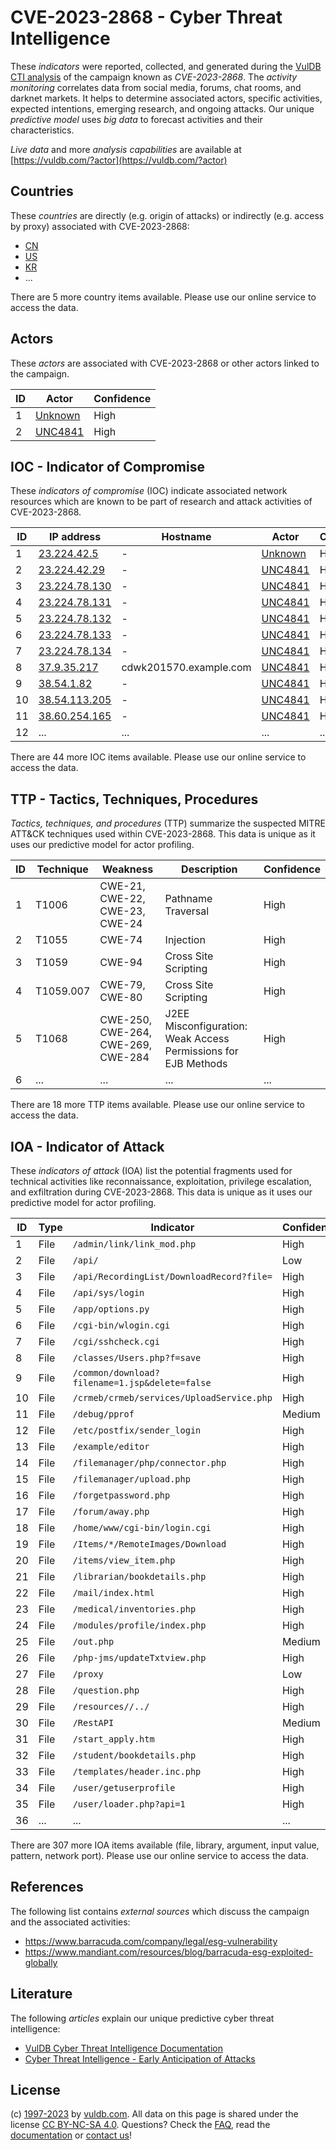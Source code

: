 # CVE-2023-2868 - Cyber Threat Intelligence

These _indicators_ were reported, collected, and generated during the [VulDB CTI analysis](https://vuldb.com/?kb.cti) of the campaign known as _CVE-2023-2868_. The _activity monitoring_ correlates data from social media, forums, chat rooms, and darknet markets. It helps to determine associated actors, specific activities, expected intentions, emerging research, and ongoing attacks. Our unique _predictive model_ uses _big data_ to forecast activities and their characteristics.

_Live data_ and more _analysis capabilities_ are available at [https://vuldb.com/?actor](https://vuldb.com/?actor)

## Countries

These _countries_ are directly (e.g. origin of attacks) or indirectly (e.g. access by proxy) associated with CVE-2023-2868:

* [CN](https://vuldb.com/?country.cn)
* [US](https://vuldb.com/?country.us)
* [KR](https://vuldb.com/?country.kr)
* ...

There are 5 more country items available. Please use our online service to access the data.

## Actors

These _actors_ are associated with CVE-2023-2868 or other actors linked to the campaign.

ID | Actor | Confidence
-- | ----- | ----------
1 | [Unknown](https://vuldb.com/?actor.unknown) | High
2 | [UNC4841](https://vuldb.com/?actor.unc4841) | High

## IOC - Indicator of Compromise

These _indicators of compromise_ (IOC) indicate associated network resources which are known to be part of research and attack activities of CVE-2023-2868.

ID | IP address | Hostname | Actor | Confidence
-- | ---------- | -------- | ----- | ----------
1 | [23.224.42.5](https://vuldb.com/?ip.23.224.42.5) | - | [Unknown](https://vuldb.com/?actor.unknown) | High
2 | [23.224.42.29](https://vuldb.com/?ip.23.224.42.29) | - | [UNC4841](https://vuldb.com/?actor.unc4841) | High
3 | [23.224.78.130](https://vuldb.com/?ip.23.224.78.130) | - | [UNC4841](https://vuldb.com/?actor.unc4841) | High
4 | [23.224.78.131](https://vuldb.com/?ip.23.224.78.131) | - | [UNC4841](https://vuldb.com/?actor.unc4841) | High
5 | [23.224.78.132](https://vuldb.com/?ip.23.224.78.132) | - | [UNC4841](https://vuldb.com/?actor.unc4841) | High
6 | [23.224.78.133](https://vuldb.com/?ip.23.224.78.133) | - | [UNC4841](https://vuldb.com/?actor.unc4841) | High
7 | [23.224.78.134](https://vuldb.com/?ip.23.224.78.134) | - | [UNC4841](https://vuldb.com/?actor.unc4841) | High
8 | [37.9.35.217](https://vuldb.com/?ip.37.9.35.217) | cdwk201570.example.com | [UNC4841](https://vuldb.com/?actor.unc4841) | High
9 | [38.54.1.82](https://vuldb.com/?ip.38.54.1.82) | - | [UNC4841](https://vuldb.com/?actor.unc4841) | High
10 | [38.54.113.205](https://vuldb.com/?ip.38.54.113.205) | - | [UNC4841](https://vuldb.com/?actor.unc4841) | High
11 | [38.60.254.165](https://vuldb.com/?ip.38.60.254.165) | - | [UNC4841](https://vuldb.com/?actor.unc4841) | High
12 | ... | ... | ... | ...

There are 44 more IOC items available. Please use our online service to access the data.

## TTP - Tactics, Techniques, Procedures

_Tactics, techniques, and procedures_ (TTP) summarize the suspected MITRE ATT&CK techniques used within CVE-2023-2868. This data is unique as it uses our predictive model for actor profiling.

ID | Technique | Weakness | Description | Confidence
-- | --------- | -------- | ----------- | ----------
1 | T1006 | CWE-21, CWE-22, CWE-23, CWE-24 | Pathname Traversal | High
2 | T1055 | CWE-74 | Injection | High
3 | T1059 | CWE-94 | Cross Site Scripting | High
4 | T1059.007 | CWE-79, CWE-80 | Cross Site Scripting | High
5 | T1068 | CWE-250, CWE-264, CWE-269, CWE-284 | J2EE Misconfiguration: Weak Access Permissions for EJB Methods | High
6 | ... | ... | ... | ...

There are 18 more TTP items available. Please use our online service to access the data.

## IOA - Indicator of Attack

These _indicators of attack_ (IOA) list the potential fragments used for technical activities like reconnaissance, exploitation, privilege escalation, and exfiltration during CVE-2023-2868. This data is unique as it uses our predictive model for actor profiling.

ID | Type | Indicator | Confidence
-- | ---- | --------- | ----------
1 | File | `/admin/link/link_mod.php` | High
2 | File | `/api/` | Low
3 | File | `/api/RecordingList/DownloadRecord?file=` | High
4 | File | `/api/sys/login` | High
5 | File | `/app/options.py` | High
6 | File | `/cgi-bin/wlogin.cgi` | High
7 | File | `/cgi/sshcheck.cgi` | High
8 | File | `/classes/Users.php?f=save` | High
9 | File | `/common/download?filename=1.jsp&delete=false` | High
10 | File | `/crmeb/crmeb/services/UploadService.php` | High
11 | File | `/debug/pprof` | Medium
12 | File | `/etc/postfix/sender_login` | High
13 | File | `/example/editor` | High
14 | File | `/filemanager/php/connector.php` | High
15 | File | `/filemanager/upload.php` | High
16 | File | `/forgetpassword.php` | High
17 | File | `/forum/away.php` | High
18 | File | `/home/www/cgi-bin/login.cgi` | High
19 | File | `/Items/*/RemoteImages/Download` | High
20 | File | `/items/view_item.php` | High
21 | File | `/librarian/bookdetails.php` | High
22 | File | `/mail/index.html` | High
23 | File | `/medical/inventories.php` | High
24 | File | `/modules/profile/index.php` | High
25 | File | `/out.php` | Medium
26 | File | `/php-jms/updateTxtview.php` | High
27 | File | `/proxy` | Low
28 | File | `/question.php` | High
29 | File | `/resources//../` | High
30 | File | `/RestAPI` | Medium
31 | File | `/start_apply.htm` | High
32 | File | `/student/bookdetails.php` | High
33 | File | `/templates/header.inc.php` | High
34 | File | `/user/getuserprofile` | High
35 | File | `/user/loader.php?api=1` | High
36 | ... | ... | ...

There are 307 more IOA items available (file, library, argument, input value, pattern, network port). Please use our online service to access the data.

## References

The following list contains _external sources_ which discuss the campaign and the associated activities:

* https://www.barracuda.com/company/legal/esg-vulnerability
* https://www.mandiant.com/resources/blog/barracuda-esg-exploited-globally

## Literature

The following _articles_ explain our unique predictive cyber threat intelligence:

* [VulDB Cyber Threat Intelligence Documentation](https://vuldb.com/?kb.cti)
* [Cyber Threat Intelligence - Early Anticipation of Attacks](https://www.scip.ch/en/?labs.20201022)

## License

(c) [1997-2023](https://vuldb.com/?kb.changelog) by [vuldb.com](https://vuldb.com/?kb.about). All data on this page is shared under the license [CC BY-NC-SA 4.0](https://creativecommons.org/licenses/by-nc-sa/4.0/). Questions? Check the [FAQ](https://vuldb.com/?kb.faq), read the [documentation](https://vuldb.com/?kb) or [contact us](https://vuldb.com/?contact)!
